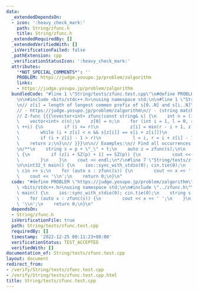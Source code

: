 ```yaml
---
data:
  _extendedDependsOn:
  - icon: ':heavy_check_mark:'
    path: String/zfunc.h
    title: String/zfunc.h
  _extendedRequiredBy: []
  _extendedVerifiedWith: []
  _isVerificationFailed: false
  _pathExtension: cpp
  _verificationStatusIcon: ':heavy_check_mark:'
  attributes:
    '*NOT_SPECIAL_COMMENTS*': ''
    PROBLEM: https://judge.yosupo.jp/problem/zalgorithm
    links:
    - https://judge.yosupo.jp/problem/zalgorithm
  bundledCode: "#line 1 \"String/tests/zfunc.test.cpp\"\n#define PROBLEM \"https://judge.yosupo.jp/problem/zalgorithm\"\
    \n\n#include <bits/stdc++.h>\nusing namespace std;\n\n#line 1 \"String/zfunc.h\"\
    \n// z[i] = length of longest common prefix of s[0..N] and s[i..N]\n//\n// Tested:\n\
    // - https://judge.yosupo.jp/problem/zalgorithm\n// - (string matching) https://oj.vnoi.info/problem/substr\n\
    // Z-func {{{\nvector<int> zfunc(const string& s) {\n    int n = (int) s.length();\n\
    \    vector<int> z(n);\n    z[0] = n;\n    for (int i = 1, l = 0, r = 0; i < n;\
    \ ++i) {\n        if (i <= r)\n            z[i] = min(r - i + 1, z[i - l]);\n\
    \        while (i + z[i] < n && s[z[i]] == s[i + z[i]])\n            ++z[i];\n\
    \        if (i + z[i] - 1 > r)\n            l = i, r = i + z[i] - 1;\n    }\n\
    \    return z;\n}\n// }}}\n\n// Examples:\n// Find all occurrences of p in t\n\
    \n/**\n    string s = p + \"_\" + t;\n    auto z = zfunc(s);\n\n    REP(i,SZ(t))\
    \ {\n        if (z[i + SZ(p) + 1] == SZ(p)) {\n            cout << 1+i << ' ';\n\
    \        }\n    }\n    cout << endl;\n*/\n#line 7 \"String/tests/zfunc.test.cpp\"\
    \n\nint32_t main() {\n    ios::sync_with_stdio(0); cin.tie(0);\n    string s;\
    \ cin >> s;\n    for (auto x : zfunc(s)) {\n        cout << x << ' ';\n    }\n\
    \    cout << '\\n';\n    return 0;\n}\n"
  code: "#define PROBLEM \"https://judge.yosupo.jp/problem/zalgorithm\"\n\n#include\
    \ <bits/stdc++.h>\nusing namespace std;\n\n#include \"../zfunc.h\"\n\nint32_t\
    \ main() {\n    ios::sync_with_stdio(0); cin.tie(0);\n    string s; cin >> s;\n\
    \    for (auto x : zfunc(s)) {\n        cout << x << ' ';\n    }\n    cout <<\
    \ '\\n';\n    return 0;\n}\n"
  dependsOn:
  - String/zfunc.h
  isVerificationFile: true
  path: String/tests/zfunc.test.cpp
  requiredBy: []
  timestamp: '2022-12-25 00:11:23+08:00'
  verificationStatus: TEST_ACCEPTED
  verifiedWith: []
documentation_of: String/tests/zfunc.test.cpp
layout: document
redirect_from:
- /verify/String/tests/zfunc.test.cpp
- /verify/String/tests/zfunc.test.cpp.html
title: String/tests/zfunc.test.cpp
---
```

